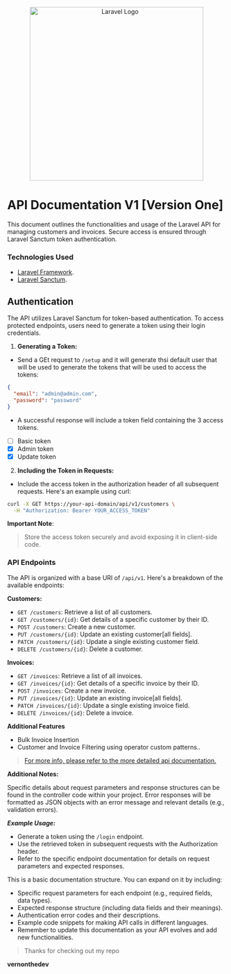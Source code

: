 <p align="center"><a href="https://laravel.com" target="_blank"><img src="https://raw.githubusercontent.com/laravel/art/master/logo-lockup/5%20SVG/2%20CMYK/1%20Full%20Color/laravel-logolockup-cmyk-red.svg" width="400" alt="Laravel Logo"></a></p>


API Documentation V1 [Version One]
====================

This document outlines the functionalities and usage of the Laravel API for managing customers and invoices. Secure access is ensured through Laravel Sanctum token authentication.

### Technologies Used

- [Laravel Framework](https://laravel.com/docs/11.x/installation).
- [Laravel Sanctum](https://laravel.com/docs/11.x/sanctum).


## Authentication
The API utilizes Laravel Sanctum for token-based authentication. To access protected endpoints, users need to generate a token using their login credentials.

1. **Generating a Token:**
- Send a GEt request to ```/setup``` and it will generate thsi default user that will be used to generate the tokens that will be used to access the tokens:

```json
{
  "email": "admin@admin.com",
  "password": "password"
}
```

- A successful response will include a token field containing the 3 access tokens.
- [ ] Basic token
- [x] Admin token
- [x] Update token

2. **Including the Token in Requests:**
- Include the access token in the authorization header of all subsequent requests. Here's an example using curl:
```bash
curl -X GET https://your-api-domain/api/v1/customers \
  -H "Authorization: Bearer YOUR_ACCESS_TOKEN"
```
__Important Note__: 
>Store the access token securely and avoid exposing it in client-side code.

### API Endpoints
The API is organized with a base URI of ```/api/v1```. Here's a breakdown of the available endpoints:

**Customers:**

- ```GET /customers```: Retrieve a list of all customers.
- ```GET /customers/{id}```: Get details of a specific customer by their ID.
- ```POST /customers```: Create a new customer.
- ```PUT /customers/{id}```: Update an existing customer[all fields].
- ```PATCH /customers/{id}```: Update a single existing customer field.
- ```DELETE /customers/{id}```: Delete a customer.

**Invoices:**

- ```GET /invoices```: Retrieve a list of all invoices.
- ```GET /invoices/{id}```: Get details of a specific invoice by their ID.
- ```POST /invoices```: Create a new invoice.
- ```PUT /invoices/{id}```: Update an existing invoice[all fields].
- ```PATCH /invoices/{id}```: Update a single existing invoice field.
- ```DELETE /invoices/{id}```: Delete a invoice.


**Additional Features**
- Bulk Invoice Insertion
- Customer and Invoice Filtering using operator custom patterns..
> [For more info, please refer to the more detailed api documentation.](https://vernonthedev.github.io/api/docs)

**Additional Notes:**

Specific details about request parameters and response structures can be found in the controller code within your project.
Error responses will be formatted as JSON objects with an error message and relevant details (e.g., validation errors).

***Example Usage:***
- Generate a token using the ```/login``` endpoint.
- Use the retrieved token in subsequent requests with the Authorization header.
- Refer to the specific endpoint documentation for details on request parameters and expected responses.

This is a basic documentation structure. You can expand on it by including:

- Specific request parameters for each endpoint (e.g., required fields, data types).
- Expected response structure (including data fields and their meanings).
- Authentication error codes and their descriptions.
- Example code snippets for making API calls in different languages.
- Remember to update this documentation as your API evolves and add new functionalities.

> Thanks for checking out my repo 

**vernonthedev**